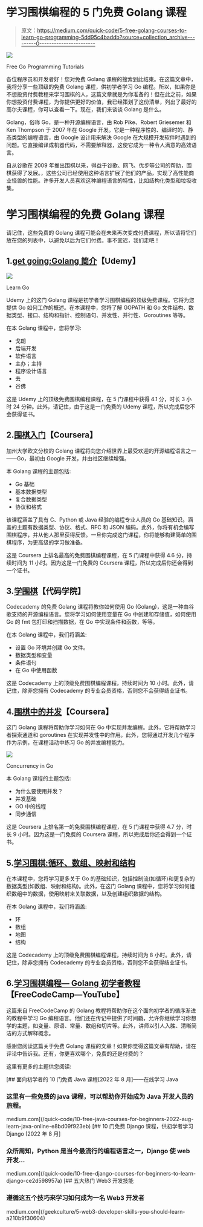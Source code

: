 # 学习围棋编程的 5 门免费 Golang 课程

> 原文：<https://medium.com/quick-code/5-free-golang-courses-to-learn-go-programming-5dd95c4baddb?source=collection_archive---------0----------------------->

![](img/0aec29b5bfb55b53e2a498371cde6713.png)

Free Go Programming Tutorials

各位程序员和开发者好！您对免费 Golang 课程的搜索到此结束。在这篇文章中，我将分享一些顶级的免费 Golang 课程，供初学者学习 Go 编程。所以，如果你是不想投资付费教程来学习围棋的人，这篇文章就是为你准备的！但在此之前，如果你想投资付费课程，为你提供更好的价值，我已经策划了这份清单，列出了最好的高尔夫课程，你可以查看一下。现在，我们来谈谈 Golang 是什么。

Golang，俗称 Go，是一种开源编程语言，由 Rob Pike、Robert Griesemer 和 Ken Thompson 于 2007 年在 Google 开发。它是一种程序性的、编译时的、静态类型的编程语言，由 Google 设计用来解决 Google 在大规模开发软件时遇到的问题。它直接编译成机器代码，不需要解释器，这使它成为一种令人满意的高效语言。

自从谷歌在 2009 年推出围棋以来，得益于谷歌、网飞、优步等公司的帮助，围棋获得了发展。，这些公司已经使用这种语言扩展了他们的产品，实现了高性能商业怪兽的性能。许多开发人员喜欢这种编程语言的特性，比如结构化类型和垃圾收集。

# 学习围棋编程的免费 Golang 课程

请记住，这些免费的 Golang 课程可能会在未来再次变成付费课程，所以请将它们放在您的列表中，以避免以后为它们付费。事不宜迟，我们走吧！

## 1.[get going:Golang 简介](https://click.linksynergy.com/deeplink?id=0F1O0otUXQc&mid=47901&u1=csMedium&murl=https%3A%2F%2Fwww.udemy.com%2Fcourse%2Fgetgoing%2F)【Udemy】

![](img/c1788955e78376caa77558a64e6b466c.png)

Learn Go

Udemy 上的这门 Golang 课程是初学者学习围棋编程的顶级免费课程。它将为您提供 Go 如何工作的概述。在本课程中，您将了解 GOPATH 和 Go 文件结构、数据类型、接口、结构和指针、控制语句、并发性、并行性、Goroutines 等等。

在本 Golang 课程中，您将学习:

*   戈朗
*   后端开发
*   软件语言
*   主办；主持
*   程序设计语言
*   去
*   谷佛

这是 Udemy 上的顶级免费围棋编程课程，在 5 门课程中获得 4.1 分，时长 3 小时 24 分钟。此外，请记住，由于这是一门免费的 Udemy 课程，所以完成后您不会获得证书。

## 2.[围棋入门](https://coursera.pxf.io/c/1137078/1213622/14726?u=https%3A%2F%2Fwww.coursera.org%2Flearn%2Fgolang-getting-started&subId1=csMedium)【Coursera】

加州大学欧文分校的 Golang 课程将向您介绍世界上最受欢迎的开源编程语言之一——Go，最初由 Google 开发，并由社区继续增强。

本 Golang 课程的主题包括:

*   Go 基础
*   基本数据类型
*   复合数据类型
*   协议和格式

该课程涵盖了具有 C、Python 或 Java 经验的编程专业人员的 Go 基础知识。涵盖的主题有数据类型、协议、格式、RFC 和 JSON 编码。此外，你将有机会编写围棋程序，并从他人那里获得反馈。一旦你完成这门课程，你将能够构建简单的围棋程序，为更高级的学习做准备。

这是 Coursera 上排名最高的免费围棋编程课程，在 5 门课程中获得 4.6 分，持续时间为 11 小时。因为这是一门免费的 Coursera 课程，所以完成后你还会得到一个证书。

## 3.[学围棋](https://www.pjatr.com/t/TUJGR0lLR0JHR0pMSUtCR0ZISk1N?sid=csMedium&url=https%3A%2F%2Fwww.codecademy.com%2Flearn%2Flearn-go)【代码学院】

Codecademy 的免费 Golang 课程将教你如何使用 Go (Golang)，这是一种由谷歌支持的开源编程语言。您将学习如何使用变量在 Go 中创建和存储值，如何使用 Go 的 fmt 包打印和扫描数据，在 Go 中实现条件和函数，等等。

在本 Golang 课程中，我们将涵盖:

*   设置 Go 环境并创建 Go 文件。
*   数据类型和变量
*   条件语句
*   在 Go 中使用函数

这是 Codecademy 上的顶级免费围棋编程课程，持续时间为 10 小时。此外，请记住，除非您拥有 Codecademy 的专业会员资格，否则您不会获得结业证书。

## 4.[围棋中的并发](https://coursera.pxf.io/c/1137078/1213622/14726?u=https%3A%2F%2Fwww.coursera.org%2Flearn%2Fgolang-concurrency&subId1=csMedium)【Coursera】

这门 Golang 课程将帮助你学习如何在 Go 中实现并发编程。此外，它将帮助学习者探索通道和 goroutines 在实现并发性中的作用。此外，您将通过开发几个程序作为示例，在课程活动中练习 Go 的并发编程能力。

![](img/4dfd0d3783ac1cce26bea4852b898bf6.png)

Concurrency in Go

本 Golang 课程的主题包括:

*   为什么要使用并发？
*   并发基础
*   GO 中的线程
*   同步通信

这是 Coursera 上排名第一的免费围棋编程课程，在 5 门课程中获得 4.7 分，时长 9 小时。因为这是一门免费的 Coursera 课程，所以完成后你还会得到一个证书。

## 5.[学习围棋:循环、数组、映射和结构](https://www.pjatr.com/t/TUJGR0lLR0JHR0pMSUtCR0ZISk1N?sid=csMedium&url=https%3A%2F%2Fwww.codecademy.com%2Flearn%2Flearn-go-loops-arrays-maps-and-structs)

在本课程中，您将学习更多关于 Go 的基础知识，包括控制流(如循环)和更复杂的数据类型(如数组、映射和结构)。此外，在这门 Golang 课程中，您将学习如何组织数组中的数据，使用映射来关联数据，以及创建组织数据的结构。

在本 Golang 课程中，我们将涵盖:

*   环
*   数组
*   地图
*   结构

这是 Codecademy 上的顶级免费围棋编程课程，持续时间为 8 小时。此外，请记住，除非您拥有 Codecademy 的专业会员资格，否则您不会获得结业证书。

## 6.[学习围棋编程— Golang 初学者教程](https://www.youtube.com/watch?v=YS4e4q9oBaU)【FreeCodeCamp—YouTube】

这篇来自 FreeCodeCamp 的 Golang 教程将帮助你在这个面向初学者的循序渐进的教程中学习 Go 编程语言。他们还在传记中提供了时间戳，允许你继续学习你想学的主题，如变量、原语、常量、数组和切片等。此外，讲师以引人入胜、清晰简洁的方式解释概念。

感谢您阅读这篇关于免费 Golang 课程的文章！如果你觉得这篇文章有帮助，请在评论中告诉我。还有，你更喜欢哪个，免费的还是付费的？

这里有更多的主题供您阅读:

[](/quick-code/10-free-java-courses-for-beginners-2022-aug-learn-java-online-e8bd09f923eb) [## 面向初学者的 10 门免费 Java 课程[2022 年 8 月]——在线学习 Java

### 这里有一些免费的 java 课程，可以帮助你开始成为 Java 开发人员的旅程。

medium.com](/quick-code/10-free-java-courses-for-beginners-2022-aug-learn-java-online-e8bd09f923eb) [](/quick-code/10-free-django-courses-for-beginners-to-learn-django-ce2d598957a) [## 10 门免费 Django 课程，供初学者学习 Django [2022 年 8 月]

### 众所周知，Python 是当今最流行的编程语言之一，Django 使 web 开发…

medium.com](/quick-code/10-free-django-courses-for-beginners-to-learn-django-ce2d598957a) [](/geekculture/5-web3-developer-skills-you-should-learn-a210b9f30604) [## 五大热门 Web3 开发技能

### 遵循这五个技巧来学习如何成为一名 Web3 开发者

medium.com](/geekculture/5-web3-developer-skills-you-should-learn-a210b9f30604)
